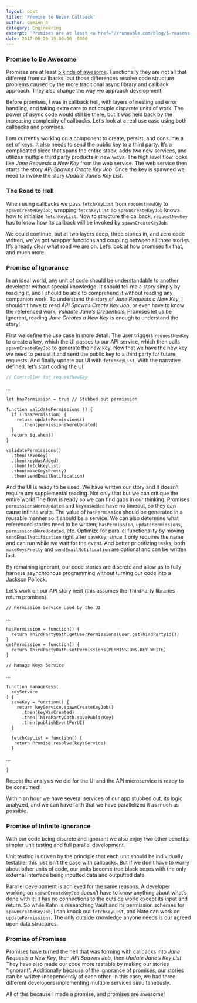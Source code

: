 ```yaml
---
layout: post
title: 'Promise to Never Callback'
author: damien_h
category: Engineering
excerpt: 'Promises are at least <a href="//runnable.com/blog/5-reasons-why-you-should-be-using-promises">5 kinds of awesome</a>. Functionally they are not all that different from callbacks, but those differences resolve code structure problems caused by the more traditional async library and callback approach. They also change the way we approach development.'
date: 2017-05-29 15:00:00 -0800
---
```


### Promise to Be Awesome

Promises are at least [5 kinds of awesome](//runnable.com/blog/5-reasons-why-you-should-be-using-promises). Functionally they are not all that different from callbacks, but those differences resolve code structure problems caused by the more traditional async library and callback approach. They also change the way we approach development.

Before promises, I was in callback hell, with layers of nesting and error handling, and taking extra care to not couple disparate units of work. The power of async code would still be there, but it was held back by the increasing complexity of callbacks. Let’s look at a real use case using both callbacks and promises.

I am currently working on a component to create, persist, and consume a set of keys. It also needs to send the public key to a third party. It’s a complicated piece that spans the entire stack, adds two new services, and utilizes multiple third party products in new ways. The high level flow looks like *Jane Requests a New Key* from the web service. The web service then starts the story *API Spawns Create Key Job*. Once the key is spawned we need to invoke the story *Update Jane’s Key List*.

### The Road to Hell

When using callbacks we pass `fetchKeyList` from `requestNewKey` to `spawnCreateKeyJob`; wrapping `fetchKeyList` so `spawnCreateKeyJob` knows how to initialize `fetchKeyList`. Now to structure the callback, `requestNewKey` has to know how its callback will be invoked by `spawnCreateKeyJob`.

We could continue, but at two layers deep, three stories in, and zero code written, we’ve got wrapper functions and coupling between all three stories. It’s already clear what road we are on. Let’s look at how promises fix that, and much more.

### Promise of Ignorance

In an ideal world, any unit of code should be understandable to another developer without special knowledge. It should tell me a story simply by reading it, and I should be able to comprehend it without reading any companion work. To understand the story of *Jane Requests a New Key*, I shouldn’t have to read *API Spawns Create Key Job*, or even have to know the referenced work, *Validate Jane’s Credentials*. Promises let us be ignorant, reading *Jane Creates a New Key* is enough to understand the story!

First we define the use case in more detail. The user triggers `requestNewKey` to create a key, which the UI passes to our API service, which then calls `spawnCreateKeyJob` to generate the new key. Now that we have the new key we need to persist it and send the public key to a third party for future requests. And finally update our UI with `fetchKeyList`. With the narrative defined, let’s start coding the UI.

```javascript
// Controller for requestNewKey
```

<div class="grid-block code-overflow">...</div>

```
let hasPermission = true // Stubbed out permission

function validatePermissions () {
  if (!hasPermission) {
    return updatePermissions()
      .then(permissionsWereUpdated)
  }
  return $q.when()
}

validatePermissions()
  .then(saveKey)
  .then(keyWasAdded)
  .then(fetchKeyList)
  .then(makeKeysPretty)
  .then(sendEmailNotification)
```

And the UI is ready to be used. We have written our story and it doesn’t require any supplemental reading. Not only that but we can critique the entire work! The flow is ready so we can find gaps in our thinking. Promises `permissionsWereUpdated` and `keyWasAdded` have no timeout, so they can cause infinite waits. The value of `hasPermission` should be generated in a reusable manner so it should be a service. We can also determine what referenced stories need to be written; `hasPermission`, `updatePermissions`, `permissionsWereUpdated`, etc. Optimize for parallel functionality by moving `sendEmailNotification` right after `saveKey`; since it only requires the name and can run while we wait for the event. And better prioritizing tasks, both `makeKeysPretty` and `sendEmailNotification` are optional and can be written last.

By remaining ignorant, our code stories are discrete and allow us to fully harness asynchronous programming without turning our code into a Jackson Pollock.

Let’s work on our API story next (this assumes the ThirdParty libraries return promises).


```
// Permission Service used by the UI
```

<div class="grid-block code-overflow">...</div>

```
hasPermission = function() {
  return ThirdPartyOath.getUserPermissions(User.getThirdPartyId())
}
getPermission = function() {
  return ThirdPartyOath.setPermissions(PERMISSIONS.KEY_WRITE)
}

// Manage Keys Service
```

<div class="grid-block code-overflow">...</div>

```
function manageKeys(
  keyService
) {
  saveKey = function() {
    return keyService.spawnCreateKeyJob()
      .then(keyWasCreated)
      .then(ThirdPartyOath.savePublicKey)
      .then(publishEventForUI)
  }

  fetchKeyList = function() {
   return Promise.resolve(keysService)
  }
```

<div class="grid-block code-overflow">...</div>

```
}
```

Repeat the analysis we did for the UI and the API microservice is ready to be consumed!

Within an hour we have several services of our app stubbed out, its logic analyzed, and we can have faith that we have parallelized it as much as possible.

### Promise of Infinite Ignorance

With our code being discrete and ignorant we also enjoy two other benefits: simpler unit testing and full parallel development.

Unit testing is driven by the principle that each unit should be individually testable; this just isn’t the case with callbacks. But if we don’t have to worry about other units of code, our units become true black boxes with the only external interface being inputted data and outputted data.

Parallel development is achieved for the same reasons. A developer working on `spawnCreateKeyJob` doesn’t have to know anything about what’s done with it; it has no connections to the outside world except its input and return. So while Kahn is researching Vault and its permission schemes for `spawnCreateKeyJob`, I can knock out `fetchKeyList`, and Nate can work on `updatePermissions`. The only outside knowledge anyone needs is our agreed upon data structures.

### Promise of Promises

Promises have turned the hell that was forming with callbacks into *Jane Requests a New Key*, then *API Spawns Job*, then *Update Jane’s Key List*. They have also made our code more testable by making our stories “ignorant”. Additionally because of the ignorance of promises, our stories can be written independently of each other. In this case, we had three different developers implementing multiple services simultaneously.

All of this because I made a promise, and promises are awesome!
